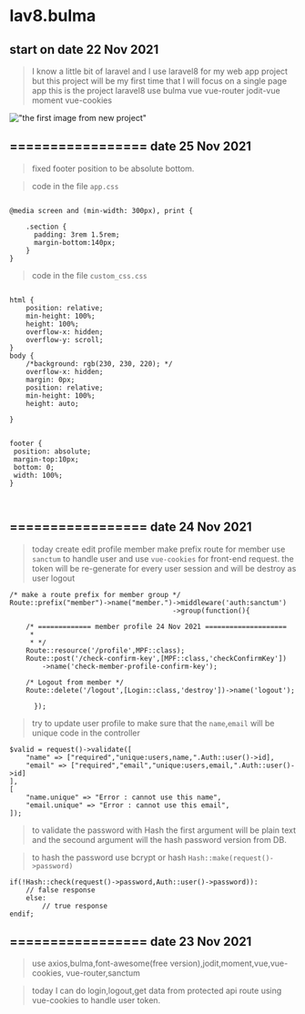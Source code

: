 # lav8.bulma

## start on date 22 Nov 2021
> I know a little bit of laravel and I use laravel8 for my web app project but this project will be my first time that I will focus on a single page app
> this is the project laravel8 use bulma vue vue-router jodit-vue moment vue-cookies  






[lav8-bulma-1]:https://i.ibb.co/znGF6Sb/lav8-bulma-1.png
!["the first image from new project"][lav8-bulma-1]




## ================= date 25 Nov 2021 

> fixed footer position to be absolute bottom.

> code in the file `app.css`

```

@media screen and (min-width: 300px), print {

    .section {
      padding: 3rem 1.5rem;
      margin-bottom:140px;
    }
}

```

> code in the file `custom_css.css`


```

html {
    position: relative;
    min-height: 100%;
    height: 100%;
    overflow-x: hidden;
    overflow-y: scroll;
}
body {
    /*background: rgb(230, 230, 220); */
    overflow-x: hidden;
    margin: 0px;
    position: relative;
    min-height: 100%;
    height: auto;
    
}


footer {
 position: absolute;
 margin-top:10px;
 bottom: 0;
 width: 100%;
}



```



## ================= date 24 Nov 2021

> today create edit profile member 
> make prefix route for member use `sanctum` to handle user and use `vue-cookies` 
> for front-end request.
> the token will be re-generate for every user session and will be destroy as user
> logout

```
/* make a route prefix for member group */
Route::prefix("member")->name("member.")->middleware('auth:sanctum')
                                        ->group(function(){

    /* ============= member profile 24 Nov 2021 ====================
     * 
     * */                                        
    Route::resource('/profile',MPF::class);
    Route::post('/check-confirm-key',[MPF::class,'checkConfirmKey'])
        ->name('check-member-profile-confirm-key');

    /* Logout from member */
    Route::delete('/logout',[Login::class,'destroy'])->name('logout');

      });
```

> try to update user profile to make sure that the `name`,`email` will be unique
> code in the controller

```
$valid = request()->validate([
    "name" => ["required","unique:users,name,".Auth::user()->id],
    "email" => ["required","email","unique:users,email,".Auth::user()->id]
],
[
    "name.unique" => "Error : cannot use this name",
    "email.unique" => "Error : cannot use this email",
]);

```

> to validate the password with Hash the first argument will be plain text 
> and the secound argument will the hash password version from DB.

> to hash the password use bcrypt or hash `Hash::make(request()->password)`

```
if(!Hash::check(request()->password,Auth::user()->password)):
    // false response
    else:
        // true response
endif;

```




## ================= date 23 Nov 2021 
> use axios,bulma,font-awesome(free version),jodit,moment,vue,vue-cookies,
vue-router,sanctum

> today I can do login,logout,get data from protected api route using 
vue-cookies to handle user token.
